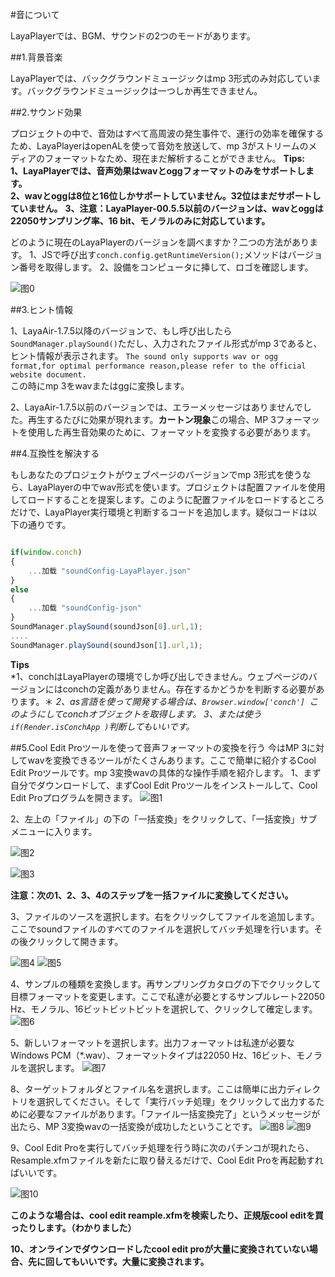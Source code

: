 #音について

LayaPlayerでは、BGM、サウンドの2つのモードがあります。

##1.背景音楽

LayaPlayerでは、バックグラウンドミュージックはmp 3形式のみ対応しています。バックグラウンドミュージックは一つしか再生できません。

##2.サウンド効果

プロジェクトの中で、音効はすべて高周波の発生事件で、運行の効率を確保するため、LayaPlayerはopenALを使って音効を放送して、mp 3がストリームのメディアのフォーマットなため、現在まだ解析することができません。
**Tips:**  
**1、LayaPlayerでは、音声効果はwavとoggフォーマットのみをサポートします。**  
**2、wavとoggは8位と16位しかサポートしていません。32位はまだサポートしていません。**
**3、注意：LayaPlayer-00.5.5以前のバージョンは、wavとoggは22050サンプリング率、16 bit、モノラルのみに対応しています。**

どのように現在のLayaPlayerのバージョンを調べますか？二つの方法があります。
1、JSで呼び出す`conch.config.getRuntimeVersion();`メソッドはバージョン番号を取得します。
2、設備をコンピュータに挿して、ロゴを確認します。

![图0](img/0.png)

##3.ヒント情報

1、LayaAir-1.7.5以降のバージョンで、もし呼び出したら`SoundManager.playSound()`ただし、入力されたファイル形式がmp 3であると、ヒント情報が表示されます。
`The sound only supports wav or ogg format,for optimal performance reason,please refer to the official website document.`  
この時にmp 3をwavまたはggに変換します。

2、LayaAir-1.7.5以前のバージョンでは、エラーメッセージはありませんでした。再生するたびに効果が現れます。**カートン現象**この場合、MP 3フォーマットを使用した再生音効果のために、フォーマットを変換する必要があります。

##4.互換性を解決する

もしあなたのプロジェクトがウェブページのバージョンでmp 3形式を使うなら、LayaPlayerの中でwav形式を使います。プロジェクトは配置ファイルを使用してロードすることを提案します。このように配置ファイルをロードするところだけで、LayaPlayer実行環境と判断するコードを追加します。疑似コードは以下の通りです。


```javascript

if(window.conch)
{
    ...加载 "soundConfig-LayaPlayer.json"
}
else
{
    ...加载 "soundConfig-json"
}
SoundManager.playSound(soundJson[0].url,1);
....
SoundManager.playSound(soundJson[1].url,1);
```


**Tips**  
*1、conchはLayaPlayerの環境でしか呼び出しできません。ウェブページのバージョンにはconchの定義がありません。存在するかどうかを判断する必要があります。＊
*2、as言語を使って開発する場合は、`Browser.window['conch'] `このようにしてconchオブジェクトを取得します。*
*3、または使う`if(Render.isConchApp )`判断してもいいです。*

##5.Cool Edit Proツールを使って音声フォーマットの変換を行う
今はMP 3に対してwavを変換できるツールがたくさんあります。ここで簡単に紹介するCool Edit Proツールです。mp 3変換wavの具体的な操作手順を紹介します。
1、まず自分でダウンロードして、まずCool Edit Proツールをインストールして、Cool Edit Proプログラムを開きます。
![图1](img/1.png)


2、左上の「ファイル」の下の「一括変換」をクリックして、「一括変換」サブメニューに入ります。

![图2](img/2.png)

![图3](img/3.png)

**注意：次の1、2、3、4のステップを一括ファイルに変換してください。**

3、ファイルのソースを選択します。右をクリックしてファイルを追加します。ここでsoundファイルのすべてのファイルを選択してバッチ処理を行います。その後クリックして開きます。

![图4](img/4.png)
![图5](img/5.png)

4、サンプルの種類を変換します。再サンプリングカタログの下でクリックして目標フォーマットを変更します。ここで私達が必要とするサンプルレート22050 Hz、モノラル、16ビットビットビットを選択して、クリックして確定します。
![图6](img/6.png)

5、新しいフォーマットを選択します。出力フォーマットは私達が必要なWindows PCM（*.wav）、フォーマットタイプは22050 Hz、16ビット、モノラルを選択します。
![图7](img/7.png)

8、ターゲットフォルダとファイル名を選択します。ここは簡単に出力ディレクトリを選択してください。そして「実行バッチ処理」をクリックして出力するために必要なファイルがあります。「ファイル一括変換完了」というメッセージが出たら、MP 3変換wavの一括変換が成功したということです。
![图8](img/8.png)
![图9](img/9.png)

9、Cool Edit Proを実行してバッチ処理を行う時に次のパチンコが現れたら、Resample.xfmファイルを新たに取り替えるだけで、Cool Edit Proを再起動すればいいです。

![图10](img/10.png)

**このような場合は、cool edit reample.xfmを検索したり、正規版cool editを買ったりします。（わかりました）**

**10、オンラインでダウンロードしたcool edit proが大量に変換されていない場合、先に回してもいいです。大量に変換されます。**
